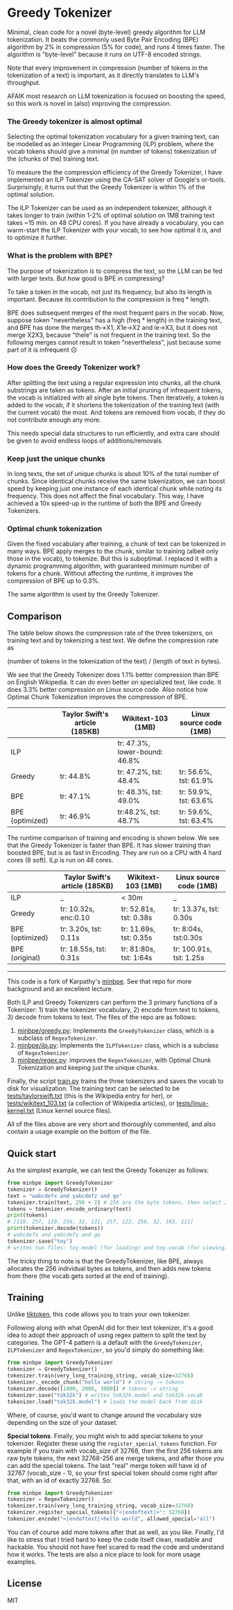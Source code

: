 # Greedy Tokenizer
Minimal, clean code for a novel (byte-level) greedy algorithm for LLM tokenization. It beats the commonly used Byte Pair Encoding (BPE) algorithm by 2% in compression (5% for code), and runs 4 times faster.
The algorithm is "byte-level" because it runs on UTF-8 encoded strings.

Note that every improvement in compression (number of tokens in the tokenization of a text) is important, as it directly translates to  LLM's throughput.

AFAIK most research on LLM tokenization is focused on boosting the speed, so this work is novel in (also) improving the compression.

### The Greedy tokenizer is almost optimal

Selecting the optimal tokenization vocabulary for a given training text, can be modelled as an Integer Linear Programming (ILP) problem, where the vocab tokens should give a minimal (in number of tokens) tokenization of the (chunks of the) training text.

To measure the the compression efficiency of the Greedy Tokenizer, I have implemented an ILP Tokenizer using the CA-SAT solver of Google's or-tools. Surprisingly, it turns out that the Greedy Tokenizer is within 1% of the optimal solution.

The ILP Tokenizer can be used as an independent tokenizer, although it takes longer to train (within 1-2% of optimal solution on 1MB training text takes ~15 min. on 48 CPU cores). If you have already a vocabulary, you can warm-start the ILP Tokenizer with your vocab, to see how optimal it is, and to optimize it further.

### What is the problem with BPE?
The purpose of tokenization is to compress the text, so the LLM can be fed with larger texts. But how good is BPE in compressing?

To take a token in the vocab, not just its frequency, but also its length is important. Because its contribution to the compression is freq * length.

BPE does subsequent merges of the most frequent pairs in the vocab. Now, suppose token "nevertheless" has a high (freq * length) in the training text, and BPE has done the merges th->X1, X1e->X2 and le->X3, but it does not merge X2X3, because "thele" is not frequent in the training text. So the following merges cannot result in token "nevertheless", just because some part of it is infrequent ☹️


### How does the Greedy Tokenizer work?
After splitting the text using a regular expression into chunks, all the chunk substrings are taken as tokens. After an initial pruning of infrequent tokens, the vocab is initialized with all single byte tokens. Then iteratively, a token is added to the vocab, if it shortens the tokenization of the training text (with the current vocab) the most. And tokens are removed from vocab, if they do not contribute enough any more.

This needs special data structures to run efficiently, and extra care should be given to avoid endless loops of additions/removals.

### Keep just the unique chunks
In long texts, the set of unique chunks is about 10% of the total number of chunks. Since identical chunks receive the same tokenization, we can boost speed by keeping just one instance of each identical chunk while noting its frequency. This does not affect the final vocabulary. This way, I have achieved a 10x speed-up in the runtime of both the BPE and Greedy Tokenizers.

### Optimal chunk tokenization
Given the fixed vocabulary after training, a chunk of text can be tokenized in many ways. BPE apply merges to the chunk, similar to training (albeit only those in the vocab), to tokenize. But this is suboptimal. I replaced it with a dynamic programming algorithm, with guaranteed minimum number of tokens for a chunk. Without affecting the runtime, it improves the compression of BPE up to 0.3%.

The same algorithm is used by the Greedy Tokenizer.

## Comparison

The table below shows the compression rate of the three tokenizers, on training text and by tokenizing a test text. We define the compression rate as

(number of tokens in the tokenization of the text) / (length of text in bytes).

We see that the Greedy Tokenizer does 1.1% better compression than BPE on English Wikipedia. It can do even better on specialized text, like code. It does 3.3% better compression on Linux source code.
Also notice how Optimal Chunk Tokenization improves the compression of BPE.

|          | Taylor Swift's article (185KB)| Wikitext-103 (1MB) | Linux source code (1MB)|
|----------|--------------|---------------------|------------------------|
| ILP      |     | tr: 47.3%, lower-bound: 46.8%  |       |
| Greedy   | tr: 44.8%   | tr: 47.2%, tst: 48.4%   | tr: 56.6%, tst: 61.9%|
| BPE      | tr: 47.1%   | tr: 48.3%, tst: 49.0%   | tr: 59.9%, tst: 63.6% |
| BPE (optimized)     | tr: 46.9% | tr:48.2%, tst: 48.7% | tr: 59.6%, tst: 63.4% |

The runtime comparison of training and encoding is shown below. We see that the Greedy Tokenizer is faster than BPE. It has slower training than boosted BPE, but is as fast in Encoding. They are run on a CPU with 4 hard cores (8 soft). ILp is run on 48 cores.

|          | Taylor Swift's article (185KB)| Wikitext-103 (1MB) | Linux source code (1MB)|
|----------|--------------|---------------------|------------------------|
| ILP      | _  | < 30m   | _ |
| Greedy   | tr: 10.32s, enc:0.10 | tr: 52.81s, tst: 0.38s  | tr: 13.37s, tst: 0.30s |
| BPE (optimized)| tr: 3.20s, tst: 0.11s | tr: 11.69s, tst: 0.35s | tr: 8:04s, tst:0.30s |
| BPE (original)| tr: 18.55s, tst: 0.31s    | tr: 81:80s, tst: 1:64s   | tr: 100.91s, tst: 1.25s |

---
This code is a fork of Karpathy's [minbpe](https://github.com/karpathy/minbpe). See that repo for more background and an excellent lecture.

Both ILP and Greedy Tokenizers can perform the 3 primary functions of a Tokenizer: 1) train the tokenizer vocabulary, 2) encode from text to tokens, 3) decode from tokens to text.
The files of the repo are as follows:

1. [minbpe/greedy.py](minbpe/greedy.py): Implements the `GreedyTokenizer` class, which is a subclass of `RegexTokenizer`.
2. [minbpe/ilp.py](minbpe/ilp.py): Implements the `ILPTokenizer` class, which is a subclass of `RegexTokenizer`.
3. [minbpe/regex.py](minbpe/regex.py): improves the `RegexTokenizer`, with Optimal Chunk Tokenization and keeping just the unique chunks.

Finally, the script [train.py](train.py) trains the three tokenizers and saves the vocab to disk for visualization. The training text can be selected to be [tests/taylorswift.txt](tests/taylorswift.txt) (this is the Wikipedia entry for her), or [tests/wikitext_103.txt](tests/wikitext_103.txt) (a collection of Wikipedia articles), or [tests/linux-kernel.txt](tests/linux-kernel.txt) (Linux kernel source files).

All of the files above are very short and thoroughly commented, and also contain a usage example on the bottom of the file.

## Quick start
As the simplest example, we can test the Greedy Tokenizer as follows:

```python
from minbpe import GreedyTokenizer
tokenizer = GreedyTokenizer()
text = "wabcdefx and yabcdefz and go"
tokenizer.train(text, 256 + 2) # 256 are the byte tokens, then select 2 tokens
tokens = tokenizer.encode_ordinary(text)
print(tokens)
# [119, 257, 120, 256, 32, 121, 257, 122, 256, 32, 103, 111]
print(tokenizer.decode(tokens))
# wabcdefx and yabcdefz and go
tokenizer.save("toy")
# writes two files: toy.model (for loading) and toy.vocab (for viewing)
```

The tricky thing to note is that the GreedyTokenizer, like BPE, always allocates the 256 individual bytes as tokens, and then adds new tokens from there (the vocab gets sorted at the end of training).


## Training
Unlike [tiktoken](https://github.com/openai/tiktoken), this code allows you to train your own tokenizer.

Following along with what OpenAI did for their text tokenizer, it's a good idea to adopt their approach of using regex pattern to split the text by categories. The GPT-4 pattern is a default with the `GreedyTokenizer`, `ILPTokenizer` and `RegexTokenizer`, so you'd simply do something like:

```python
from minbpe import GreedyTokenizer
tokenizer = GreedyTokenizer()
tokenizer.train(very_long_training_string, vocab_size=32768)
tokenizer._encode_chunk("hello world") # string -> tokens
tokenizer.decode([1000, 2000, 3000]) # tokens -> string
tokenizer.save("tok32k") # writes tok32k.model and tok32k.vocab
tokenizer.load("tok32k.model") # loads the model back from disk
```

Where, of course, you'd want to change around the vocabulary size depending on the size of your dataset.

**Special tokens**. Finally, you might wish to add special tokens to your tokenizer. Register these using the `register_special_tokens` function. For example if you train with vocab_size of 32768, then the first 256 tokens are raw byte tokens, the next 32768-256 are merge tokens, and after those you can add the special tokens. The last "real" merge token will have id of 32767 (vocab_size - 1), so your first special token should come right after that, with an id of exactly 32768. So:

```python
from minbpe import GreedyTokenizer
tokenizer = RegexTokenizer()
tokenizer.train(very_long_training_string, vocab_size=32768)
tokenizer.register_special_tokens({"<|endoftext|>": 32768})
tokenizer.encode("<|endoftext|>hello world", allowed_special="all")
```

You can of course add more tokens after that as well, as you like. Finally, I'd like to stress that I tried hard to keep the code itself clean, readable and hackable. You should not have feel scared to read the code and understand how it works. The tests are also a nice place to look for more usage examples.

## License
MIT
